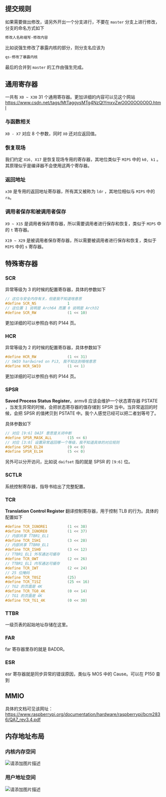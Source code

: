 ## 提交规则

如果需要做出修改，请另外开出一个分支进行，不要在 `master` 分支上进行修改，分支的命名方式如下

```bash
修改人名称缩写-修改内容
```

比如说强生修改了暴露内核的部分，则分支名应该为

```bash
qs-修改了暴露内核
```

最后的合并到 `master` 的工作由强生完成。

 ## 通用寄存器

一共有 `X0 ~ X30` 31 个通用寄存器。更加详细的内容可以见这个网站 https://www.csdn.net/tags/MtTaggysMTg4NzQtYmxvZwO0O0OO0O0O.html

### 与函数相关

`X0 - X7` 对应 8 个参数，同时 `X0` 还对应返回值。

### 恢复现场

我们约定 `X16, X17` 是恢复现场专用的寄存器，其地位类似于 `MIPS` 中的 `k0, k1` 。其原理似乎是编译器不会使用这两个寄存器。

### 返回地址

`x30` 是专用的返回地址寄存器，所有其又被称为 `ldr` ，其地位相似与 `MIPS` 中的 `ra`。

### 调用者保存和被调用者保存

`X9 ~ X15` 是调用者保存寄存器，所以需要调用者进行保存和恢复，类似于 `MIPS` 中的 `t` 寄存器。

`X19 ~ X29` 是被调用者保存寄存器，所以需要被调用者进行保存和恢复，类似于 `MIPS` 中的 `s` 寄存器。

## 特殊寄存器

### SCR

异常等级为 3 的时候的配置寄存器，具体的参数如下

```c
// 这位与安全内存有关，但是我不知道啥意思
#define SCR_NS              1
// 这位置 1 说明是 Arch64 而置 0 说明是 Arch32
#define SCR_RW              (1 << 10)
```

更加详细的可以参照白书的 P144 页。

### HCR

异常等级为 2 的时候的配置寄存器，具体参数如下

```c
#define HCR_RW              (1 << 31)
// SWIO hardwired on Pi3, 我不知达到哦啥意思
#define HCR_SWIO            (1 << 1)
```

更加详细的可以参照白书的 P144 页。

### SPSR

**Saved Process Status Register**。armv8 应该会维护一个状态寄存器 PSTATE ，当发生异常的时候，会把状态寄存器的值存储到 SPSR 当中。当异常返回的时候，会把 SPSR 的值拷贝到 PSTATE 中。我个人感觉已经可以把二者划等号了。

具体参数如下

```c
// 对应 [9:6] DAIF 意思是关闭中断
#define SPSR_MASK_ALL       (15 << 6)
// 对应 [3:0] 设置异常返回哪一个等级，我不知道具体的对应规则
#define SPSR_EL2H           (9 << 0)
#define SPSR_EL1H           (5 << 0)
```

另外可以分开访问，比如说 `daifset` 指的就是 SPSR 的 `[9:6]` 位。

### SCTLR

系统控制寄存器，指导书给出了完整配置。

### TCR

**Translation Control Register** 翻译控制寄存器，用于控制 TLB 的行为。具体的配置如下

```c
#define TCR_IGNORE1         (1 << 38)
#define TCR_IGNORE0         (1 << 37)
// 内部共享 TTBR1_EL1
#define TCR_ISH1            (3 << 28)
// 内部共享 TTBR0_EL1
#define TCR_ISH0            (3 << 12)
// TTBR1_EL1 外写通达可缓存
#define TCR_OWT             (2 << 26)
// TTBR1_EL1 内写通达可缓存
#define TCR_IWT             (2 << 24)
// 25 位掩码
#define TCR_T0SZ            (25)
#define TCR_T1SZ            (25 << 16)
// TG2 的页面是 4K
#define TCR_TG0_4K          (0 << 14)
// TG1 的页面是 4K
#define TCR_TG1_4K          (0 << 30)
```

### TTBR

一级页表的起始地址存储在这里。

### FAR

far 寄存器里存的就是 BADDR。

### ESR 

esr 寄存器就是同步异常的错误原因，类似与 MOS 中的 Cause。可以在 P150 查到

## MMIO

具体的文档可见该网址：https://www.raspberrypi.org/documentation/hardware/raspberrypi/bcm2836/QA7_rev3.4.pdf 

## 内存地址布局

### 内核内存空间

![请添加图片描述](https://img-blog.csdnimg.cn/61b903e4948f4cda9aa20496f6609690.png)

### 用户地址空间

![请添加图片描述](https://img-blog.csdnimg.cn/c97ca22592d7443bb12b1b3cf8df24b7.png)
